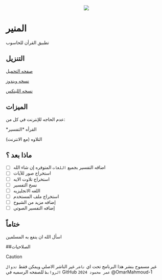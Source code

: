 <div align="center">
    <img src="https://github.com/OmarMahmoud-1/Almounir/blob/main/banar.svg">
</div>

# المنير
تطبيق القرأن للحاسوب

## التنزيل

[صفحه التحميل](https://github.com/OmarMahmoud-1/Almounir/releases/tag/app)

 [نسخه ويندوز](https://github.com/OmarMahmoud-1/Almounir/releases/download/app/Almounir.exe)

[نسخه اللينكس](https://github.com/OmarMahmoud-1/Almounir/releases/download/app/Almounir_Linux.x86_64)

## الميزات 
عدم الحاجه للإنترنت في كل من:

*القرأه
*التفسير

التلاوه (مع الانترنت)

## ماذا بعد ؟

- [ ]  اضاقه التفسير بجميع `اللغات` المتوفره إن شاء الله
- [ ]  استخراج صور للآيات
- [ ]  استخراج تلاوت الايه
- [ ]  نسخ التفسير
- [ ]  اللغه الانجليزيه
- [ ]  استخراج ملف المستخدم
- [ ]  إضافه مزيد من الشيوخ
- [ ]  إضافه التفسير الصوتي

## ختاماً
اسأل الله ان ينفع به المسلمين 

##الصلاحيات

> [!CAUTION]
غير مسموح بنشر هذا البرنامج تحت اي `ناشر` غير الناشر الاصلي ويمكن فقط `تدوال الروابط` للصفحه الرسميه في GitHub 
`عمر محمود 2024`
@OmarMahmoud-1 
